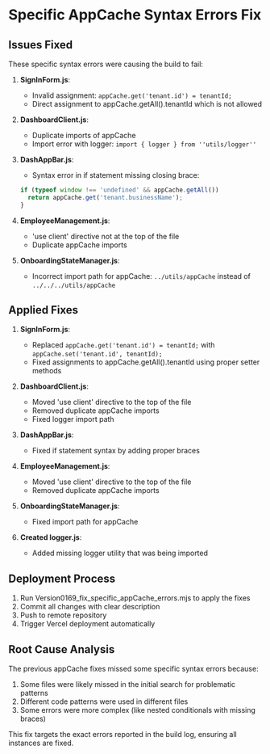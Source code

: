 # Specific AppCache Syntax Errors Fix

## Issues Fixed

These specific syntax errors were causing the build to fail:

1. **SignInForm.js**:
   - Invalid assignment: `appCache.get('tenant.id') = tenantId;`
   - Direct assignment to appCache.getAll().tenantId which is not allowed

2. **DashboardClient.js**:
   - Duplicate imports of appCache
   - Import error with logger: `import { logger } from ''utils/logger''`

3. **DashAppBar.js**:
   - Syntax error in if statement missing closing brace:
   ```javascript
   if (typeof window !== 'undefined' && appCache.getAll())
     return appCache.get('tenant.businessName');
   }
   ```

4. **EmployeeManagement.js**:
   - 'use client' directive not at the top of the file
   - Duplicate appCache imports

5. **OnboardingStateManager.js**:
   - Incorrect import path for appCache: `../utils/appCache` instead of `../../../utils/appCache`

## Applied Fixes

1. **SignInForm.js**:
   - Replaced `appCache.get('tenant.id') = tenantId;` with `appCache.set('tenant.id', tenantId);`
   - Fixed assignments to appCache.getAll().tenantId using proper setter methods

2. **DashboardClient.js**:
   - Moved 'use client' directive to the top of the file
   - Removed duplicate appCache imports
   - Fixed logger import path

3. **DashAppBar.js**:
   - Fixed if statement syntax by adding proper braces

4. **EmployeeManagement.js**:
   - Moved 'use client' directive to the top of the file
   - Removed duplicate appCache imports

5. **OnboardingStateManager.js**:
   - Fixed import path for appCache

6. **Created logger.js**:
   - Added missing logger utility that was being imported

## Deployment Process

1. Run Version0169_fix_specific_appCache_errors.mjs to apply the fixes
2. Commit all changes with clear description
3. Push to remote repository
4. Trigger Vercel deployment automatically

## Root Cause Analysis

The previous appCache fixes missed some specific syntax errors because:

1. Some files were likely missed in the initial search for problematic patterns
2. Different code patterns were used in different files
3. Some errors were more complex (like nested conditionals with missing braces)

This fix targets the exact errors reported in the build log, ensuring all instances are fixed.
